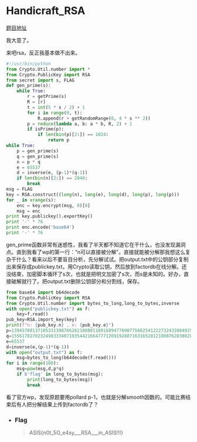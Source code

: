 # Handicraft_RSA

[题目地址](https://adworld.xctf.org.cn/challenges/details?hash=198c3589-ddb9-49d2-b6ee-99de91f744b2_2)

我大意了。

来吧rsa，反正我基本做不出来。

```python
#!/usr/bin/python
from Crypto.Util.number import *
from Crypto.PublicKey import RSA
from secret import s, FLAG
def gen_prime(s):
    while True:
        r = getPrime(s)
        R = [r]
        t = int(5 * s / 2) + 1
        for i in range(0, t):
            R.append(r + getRandomRange(0, 4 * s ** 2))
        p = reduce(lambda a, b: a * b, R, 2) + 1
        if isPrime(p):
            if len(bin(p)[2:]) == 1024:
                return p
while True:
    p = gen_prime(s)
    q = gen_prime(s)
    n = p * q
    e = 65537
    d = inverse(e, (p-1)*(q-1))
    if len(bin(n)[2:]) == 2048:
        break
msg = FLAG
key = RSA.construct((long(n), long(e), long(d), long(p), long(p)))
for _ in xrange(s):
    enc = key.encrypt(msg, 0)[0]
    msg = enc
print key.publickey().exportKey()
print '-' * 76
print enc.encode('base64')
print '-' * 76
```

gen_prime函数非常有迷惑性，我看了半天都不知道它在干什么，也没发现漏洞点。直到我看了wp的第一行：“n可以直接被分解”。直接就能被分解那我想这么复杂干什么？看来以后不要盲目分析，先分解试试。把output.txt中的公钥部分复制出来保存成publickey.txt，用Crypto读取公钥，然后放到factordb在线分解。还没结束，加密脚本循环了s次，也就是把明文加密了s次，而s是未知的。好办，直接破解就行了。把output.txt删除公钥部分和分割线，保存。

```python
from base64 import b64decode
from Crypto.PublicKey import RSA
from Crypto.Util.number import bytes_to_long,long_to_bytes,inverse
with open("publickey.txt") as f:
    key=f.read()
pub_key=RSA.import_key(key)
print(f"n: {pub_key.n} , e: {pub_key.e}")
p=139457081371053313087662621808811891689477698775602541222732432884929677435971504758581219546068100871560676389156360422970589688848020499752936702307974617390996217688749392344211044595211963580524376876607487048719085184308509979502505202804812382023512342185380439620200563119485952705668730322944000000001
q=155617827023249833340719354421664777126919280716316528121008762838820577123085292134385394346751341309377546683859340593439660968379640585296350265350950535158375685103003837903550191128377455111656903429282868722284520586387794090131818535032744071918282383650099890243578253423157468632973312000000000000001
e=65537
d=inverse(e,(p-1)*(q-1))
with open("output.txt") as f:
    msg=bytes_to_long(b64decode(f.read()))
for i in range(100):
    msg=pow(msg,d,p*q)
    if b'flag' in long_to_bytes(msg):
        print(long_to_bytes(msg))
        break
```

看了官方wp，发现原题要用pollard p-1，也就是分解smooth因数的。可能比赛结束后有人把分解结果上传到factordb了？

- ### Flag
  > ASIS{n0t_5O_e4sy___RSA___in_ASIS!!!}
